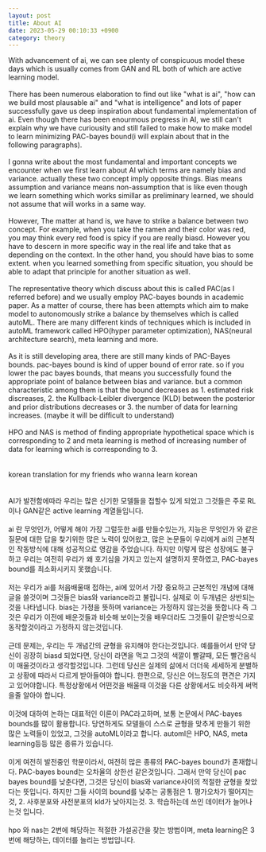 ```yaml
---
layout: post
title: About AI
date: 2023-05-29 00:10:33 +0900
category: theory
---
```


With advancement of ai, we can see plenty of conspicuous model these days which is usually comes from GAN and RL both of which are active learning model.
<br/>
<br/>
There has been numerous elaboration to find out like "what is ai", "how can we build most plausable ai" and "what is intelligence" and lots of paper successfully gave us deep inspiration about fundamental implementation of ai. Even though there has been enourmous pregress in AI, we still can't explain why we have curiousity and still failed to make how to make model to learn minimizing PAC-bayes bound(i will explain about that in the following paragraphs).
<br/>
<br/>
I gonna write about the most fundamental and important concepts we encounter when we first learn about AI which terms are namely bias and variance. actually these two concept imply opposite things. Bias means assumption and variance means non-assumption that is like even though we learn something which works simillar as preliminary learned, we should not assume that will works in a same way.
<br/>
<br/>
However, The matter at hand is, we have to strike a balance between two concept. For example, when you take the ramen and their color was red, you may think every red food is spicy if you are really biasd. However you have to descern in more specific way in the real life and take that as depending on the context. In the other hand, you should have bias to some extent. when you learned something from specific situation, you should be able to adapt that principle for another situation as well.
<br/>
<br/>
The representative theory which discuss about this is called PAC(as I referred before) and we usually employ PAC-bayes bounds in academic paper. As a matter of course, there has been attempts which aim to make model to autonomously strike a balance by themselves which is called autoML.
There are many different kinds of techniques which is included in autoML framework called HPO(hyper parameter optimization), NAS(neural architecture search), meta learning and more.
<br/>
<br/>
As it is still developing area, there are still many kinds of PAC-Bayes bounds. pac-bayes bound is kind of upper bound of error rate. so if you lower the pac bayes bounds, that means you successfully found the appropriate point of balance between bias and variance.
but a common characteristic among them is that the bound decreases as 1. estimated risk discreases, 2. the Kullback-Leibler divergence (KLD) between the posterior and prior distributions decreases or 3. the number of data for learning increases. (maybe it will be difficult to understand)
<br/>
<br/>
HPO and NAS is method of finding appropriate hypothetical space which is corresponding to 2 and meta learning is method of increasing number of data for learning which is corresponding to 3.
<br/>
<br/>
<br/>
korean translation for my friends who wanna learn korean
<br/>
<br/>
<br/>
AI가 발전함에따라 우리는 많은 신기한 모델들을 접할수 있게 되었고 그것들은 주로 RL이나 GAN같은 active learning 계열들입니다.
<br/>
<br/>
ai 란 무엇인가, 어떻게 해야 가장 그럴듯한 ai를 만들수있는가, 지능은 무엇인가 와 같은 질문에 대한 답을 찾기위한 많은 노력이 있어왔고, 많은 논문들이 우리에게 ai의 근본적인 작동방식에 대해 성공적으로 영감을 주었습니다. 하지만 이렇게 많은 성장에도 불구하고 우리는 여전히 우리가 왜 호기심을 가지고 있는지 설명하지 못하였고, PAC-bayes bound를 최소화시키지 못했습니다.
<br/>
<br/>
저는 우리가 ai를 처음배울때 접하는, ai에 있어서 가장 중요하고 근본적인 개념에 대해 글을 쓸것이며 그것들은 bias와 variance라고 불립니다. 실제로 이 두개념은 상반되는것을 나타냅니다. bias는 가정을 뜻하며 variance는 가정하지 않는것을 뜻합니다 즉 그것은 우리가 이전에 배운것들과 비슷해 보이는것을 배우더라도 그것들이 같은방식으로 동작할것이라고 가정하지 않는것입니다.
<br/>
<br/>
근데 문제는, 우리는 두 개념간의 균형을 유지해야 한다는것입니다. 예를들어서 만약 당신이 굉장히 biasd 되었다면, 당신이 라면을 먹고 그것의 색깔이 빨갈때, 모든 빨간음식이 매울것이라고 생각할것입니다. 그런데 당신은 실제의 삶에서 더더욱 세세하게 분별하고 상황에 따라서 다르게 받아들여야 합니다. 한편으로, 당신은 어느정도의 편견은 가지고 있어야합니다. 특정상황에서 어떤것을 배울때 이것을 다른 상황에서도 비슷하게 써먹을줄 알아야 합니다.
<br/>
<br/>
이것에 대하여 논하는 대표적인 이론이 PAC라고하며, 보통 논문에서 PAC-bayes bounds를 많이 활용합니다. 당연하게도 모델들이 스스로 균형을 맞추게 만들기 위한 많은 노력들이 있었고, 그것을 autoML이라고 합니다. automl은 HPO, NAS, meta learning등등 많은 종류가 있습니다.
<br/>
<br/>
이게 여전히 발전중인 학문이라서, 여전히 많은 종류의 PAC-bayes bound가 존재합니다. PAC-bayes bound는 오차율의 상한선 같은것입니다. 그래서 만약 당신이 pac bayes bound를 낮춘다면, 그것은 당신이 bias와 variance사이의 적절한 균형을 찾았다는 뜻입니다. 하지만 그들 사이의 bound를 낮추는 공통점은 1. 평가오차가 떨어지는것, 2. 사후분포와 사전분포의 kld가 낮아지는것. 3. 학습하는데 쓰인 데이터가 늘어나는것 입니다.
<br/>
<br/>
hpo 와 nas는 2번에 해당하는 적절한 가설공간을 찾는 방법이며, meta learning은 3번에 해당하는, 데이터를 늘리는 방법입니다.